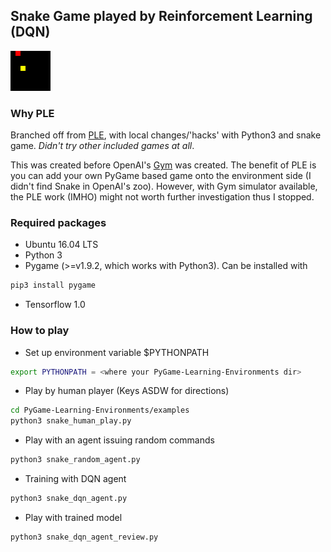 [Gym]: https://gym.openai.com/ 'OpenAI Gym'
[PLE]: https://github.com/ntasfi/PyGame-Learning-Environment 'PLE'
[dqn_agent_play]: ./09242016_DQN_Snake.gif 'DQN agent playing snake game'

## Snake Game played by Reinforcement Learning (DQN)

![alt text][dqn_agent_play]

### Why PLE
Branched off from [PLE], with local changes/'hacks' with Python3 and snake game. *Didn't try other included games at all*. 

This was created before OpenAI's [Gym] was created. The benefit of PLE is you can add your own PyGame based game onto the environment side (I didn't find Snake in OpenAI's zoo). However, with Gym simulator available, the PLE work (IMHO) might not worth further investigation thus I stopped. 

### Required packages
* Ubuntu 16.04 LTS
* Python 3
* Pygame (>=v1.9.2, which works with Python3). Can be installed with 
```sh
pip3 install pygame
```
* Tensorflow 1.0 

### How to play

* Set up environment variable $PYTHONPATH
```sh
export PYTHONPATH = <where your PyGame-Learning-Environments dir>
```

* Play by human player (Keys ASDW for directions)
```sh
cd PyGame-Learning-Environments/examples
python3 snake_human_play.py 
```

* Play with an agent issuing random commands
```sh
python3 snake_random_agent.py 
```

* Training with DQN agent
```sh
python3 snake_dqn_agent.py 
```

* Play with trained model 
```sh
python3 snake_dqn_agent_review.py 
```
